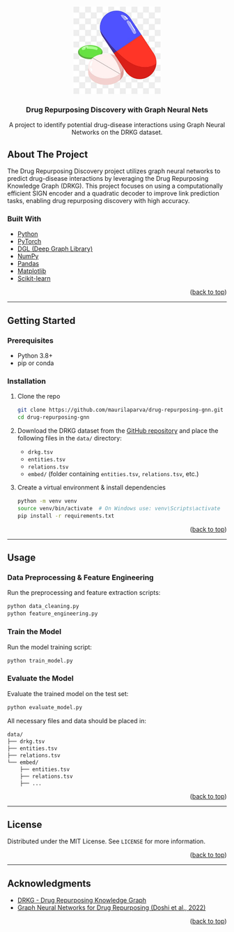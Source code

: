 
<!-- Improved compatibility of back to top link -->

<a id="readme-top"></a>

<!-- PROJECT LOGO -->

<br />
<div align="center">
  <img src="images/logo2.png" alt="Drug Repurposing Discovery Logo" width="200" height="200">
  <h3 align="center">Drug Repurposing Discovery with Graph Neural Nets</h3>
  <p align="center">
    A project to identify potential drug-disease interactions using Graph Neural Networks on the DRKG dataset.
  </p>
</div>

## About The Project

The Drug Repurposing Discovery project utilizes graph neural networks to predict drug-disease interactions by leveraging the Drug Repurposing Knowledge Graph (DRKG). This project focuses on using a computationally efficient SIGN encoder and a quadratic decoder to improve link prediction tasks, enabling drug repurposing discovery with high accuracy.

### Built With

* [Python](https://www.python.org/)
* [PyTorch](https://pytorch.org/)
* [DGL (Deep Graph Library)](https://www.dgl.ai/)
* [NumPy](https://numpy.org/)
* [Pandas](https://pandas.pydata.org/)
* [Matplotlib](https://matplotlib.org/)
* [Scikit-learn](https://scikit-learn.org/stable/)

<p align="right">(<a href="#readme-top">back to top</a>)</p>

---

## Getting Started

### Prerequisites

* Python 3.8+
* pip or conda

### Installation

1. Clone the repo

   ```bash
   git clone https://github.com/maurilaparva/drug-repurposing-gnn.git
   cd drug-repurposing-gnn
    ````

2. Download the DRKG dataset from the [GitHub repository](https://github.com/gnn4dr/DRKG) and place the following files in the `data/` directory:

   * `drkg.tsv`
   * `entities.tsv`
   * `relations.tsv`
   * `embed/` (folder containing `entities.tsv`, `relations.tsv`, etc.)

3. Create a virtual environment & install dependencies

   ```bash
   python -m venv venv
   source venv/bin/activate  # On Windows use: venv\Scripts\activate
   pip install -r requirements.txt
   ```

<p align="right">(<a href="#readme-top">back to top</a>)</p>

---

## Usage

### Data Preprocessing & Feature Engineering

Run the preprocessing and feature extraction scripts:

```bash
python data_cleaning.py
python feature_engineering.py
```

### Train the Model

Run the model training script:

```bash
python train_model.py
```

### Evaluate the Model

Evaluate the trained model on the test set:

```bash
python evaluate_model.py
```

All necessary files and data should be placed in:

```
data/
├── drkg.tsv
├── entities.tsv
├── relations.tsv
└── embed/
    ├── entities.tsv
    ├── relations.tsv
    ├── ...
```

<p align="right">(<a href="#readme-top">back to top</a>)</p>

---

## License

Distributed under the MIT License. See `LICENSE` for more information.

<p align="right">(<a href="#readme-top">back to top</a>)</p>

---

## Acknowledgments

* [DRKG - Drug Repurposing Knowledge Graph](https://github.com/gnn4dr/DRKG)
* [Graph Neural Networks for Drug Repurposing (Doshi et al., 2022)](https://doi.org/10.1016/j.compbiomed.2022.105992)

<p align="right">(<a href="#readme-top">back to top</a>)</p>

<!-- MARKDOWN LINKS -->

[contributors-shield]: https://img.shields.io/github/contributors/maurilaparva/drug-repurposing-gnn.svg?style=for-the-badge
[contributors-url]: https://github.com/maurilaparva/drug-repurposing-gnn/graphs/contributors
[forks-shield]: https://img.shields.io/github/forks/maurilaparva/drug-repurposing-gnn.svg?style=for-the-badge
[forks-url]: https://github.com/maurilaparva/drug-repurposing-gnn/network/members
[stars-shield]: https://img.shields.io/github/stars/maurilaparva/drug-repurposing-gnn.svg?style=for-the-badge
[stars-url]: https://github.com/maurilaparva/drug-repurposing-gnn/stargazers
[issues-shield]: https://img.shields.io/github/issues/maurilaparva/drug-repurposing-gnn.svg?style=for-the-badge
[issues-url]: https://github.com/maurilaparva/drug-repurposing-gnn/issues
[license-shield]: https://img.shields.io/github/license/maurilaparva/drug-repurposing-gnn.svg?style=for-the-badge
[license-url]: https://github.com/maurilaparva/drug-repurposing-gnn/blob/main/LICENSE
[linkedin-shield]: https://img.shields.io/badge/-LinkedIn-black.svg?style=for-the-badge&logo=linkedin&colorB=555
[linkedin-url]: https://www.linkedin.com/in/mauriciovillavicencio


